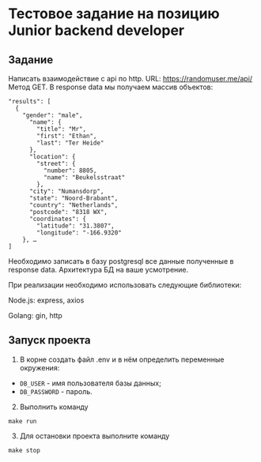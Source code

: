 # Тестовое задание на позицию Junior backend developer

## Задание

Написать взаимодействие с api по http.
URL: https://randomuser.me/api/ 
Метод GET. 
В response data мы получаем массив объектов:

``` 
"results": [
  { 
    "gender": "male",
      "name": {
        "title": "Mr",
        "first": "Ethan",
        "last": "Ter Heide"
      },
      "location": {
        "street": {
          "number": 8805,
          "name": "Beukelsstraat"
        },
      "city": "Numansdorp",
      "state": "Noord-Brabant",
      "country": "Netherlands",
      "postcode": "8318 WX",
      "coordinates": {
        "latitude": "31.3807",
        "longitude": "-166.9320"
    }, …
]
```

Необходимо записать в базу postgresql все данные полученные в response data.
Архитектура БД на ваше усмотрение.


При реализации необходимо использовать следующие библиотеки:

Node.js: express, axios 

Golang: gin, http

## Запуск проекта

1. В корне создать файл .env и в нём определить переменные окружения:
  - `DB_USER` - имя пользователя базы данных;
  - `DB_PASSWORD` - пароль.

2. Выполнить команду 
```
make run
```

3. Для остановки проекта выполните команду 
```
make stop
```